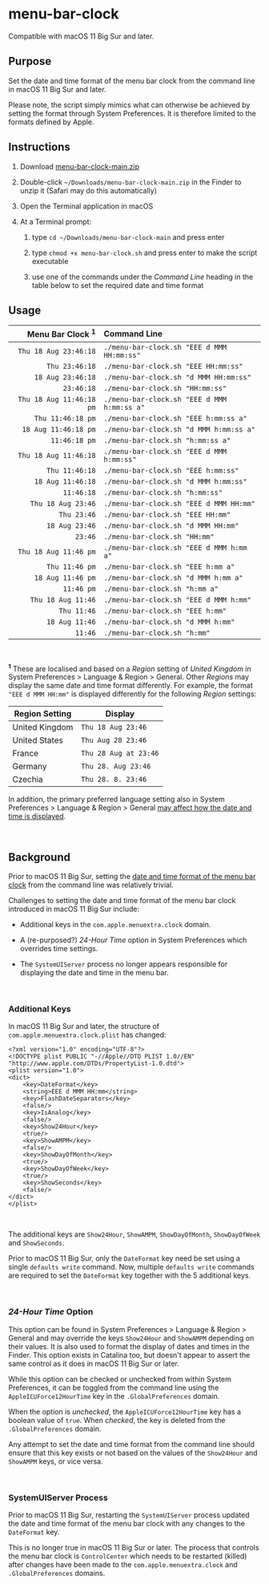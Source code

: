 # menu-bar-clock

Compatible with macOS 11 Big Sur and later.

## Purpose

Set the date and time format of the menu bar clock from the command line in macOS 11 Big Sur and later. 

Please note, the script simply mimics what can otherwise be achieved by setting the format through System Preferences. It is therefore limited to the formats defined by Apple.

## Instructions

1. Download [menu-bar-clock-main.zip](https://github.com/tech-otaku/menu-bar-clock/archive/main.zip) 

1. Double-click `~/Downloads/menu-bar-clock-main.zip` in the Finder to unzip it (Safari may do this automatically)

1. Open the Terminal application in macOS

1. At a Terminal prompt:

    1. type `cd ~/Downloads/menu-bar-clock-main` and press enter

    1. type `chmod +x menu-bar-clock.sh` and press enter to make the script executable

    1. use one of the commands under the *Command Line* heading in the table below to set the required date and time format


## Usage

| Menu Bar Clock <sup>**1**<sup>             | Command Line                               | 
|-------------------------:|:-------------------------------------------|
|    `Thu 18 Aug 23:46:18` | `./menu-bar-clock.sh "EEE d MMM HH:mm:ss"` | 
|           `Thu 23:46:18` | `./menu-bar-clock.sh "EEE HH:mm:ss"`       | 
|        `18 Aug 23:46:18` | `./menu-bar-clock.sh "d MMM HH:mm:ss"`     | 
|               `23:46:18` | `./menu-bar-clock.sh "HH:mm:ss"`           | 
| `Thu 18 Aug 11:46:18 pm` | `./menu-bar-clock.sh "EEE d MMM h:mm:ss a"`| 
|        `Thu 11:46:18 pm` | `./menu-bar-clock.sh "EEE h:mm:ss a"`      | 
|     `18 Aug 11:46:18 pm` | `./menu-bar-clock.sh "d MMM h:mm:ss a"`    | 
|            `11:46:18 pm` | `./menu-bar-clock.sh "h:mm:ss a"`          | 
|    `Thu 18 Aug 11:46:18` | `./menu-bar-clock.sh "EEE d MMM h:mm:ss"`  | 
|           `Thu 11:46:18` | `./menu-bar-clock.sh "EEE h:mm:ss"`        | 
|        `18 Aug 11:46:18` | `./menu-bar-clock.sh "d MMM h:mm:ss"`      | 
|               `11:46:18` | `./menu-bar-clock.sh "h:mm:ss"`            | 
|       `Thu 18 Aug 23:46` | `./menu-bar-clock.sh "EEE d MMM HH:mm"`    | 
|              `Thu 23:46` | `./menu-bar-clock.sh "EEE HH:mm"`          | 
|           `18 Aug 23:46` | `./menu-bar-clock.sh "d MMM HH:mm"`        | 
|                  `23:46` | `./menu-bar-clock.sh "HH:mm"`              | 
|    `Thu 18 Aug 11:46 pm` | `./menu-bar-clock.sh "EEE d MMM h:mm a"`   | 
|           `Thu 11:46 pm` | `./menu-bar-clock.sh "EEE h:mm a"`         | 
|        `18 Aug 11:46 pm` | `./menu-bar-clock.sh "d MMM h:mm a"`       | 
|               `11:46 pm` | `./menu-bar-clock.sh "h:mm a"`             | 
|       `Thu 18 Aug 11:46` | `./menu-bar-clock.sh "EEE d MMM h:mm"`     | 
|              `Thu 11:46` | `./menu-bar-clock.sh "EEE h:mm"`           | 
|           `18 Aug 11:46` | `./menu-bar-clock.sh "d MMM h:mm"`         | 
|                  `11:46` | `./menu-bar-clock.sh "h:mm"`               | 

<br />

<sup>**1**</sup> These are localised and based on a *Region* setting of *United Kingdom* in System Preferences > Language & Region > General. Other *Regions* may display the same date and time format differently. For example, the format `"EEE d MMM HH:mm"` is displayed differently for the following *Region* settings:

| Region Setting | Display               |
|----------------|-----------------------|
| United Kingdom | `Thu 18 Aug 23:46`    |
| United States  | `Thu Aug 28 23:46`    |
| France         | `Thu 28 Aug at 23:46` |
| Germany        | `Thu 28. Aug 23:46`   |
| Czechia        | `Thu 28. 8. 23:46`    |

In addition, the primary preferred language setting also in System Preferences > Language & Region > General [may affect how the date and time is displayed](https://github.com/tech-otaku/menu-bar-clock/issues/8#issuecomment-1019289477).


<br />

## Background

Prior to macOS 11 Big Sur, setting the [date and time format of the menu bar clock](https://www.tech-otaku.com/mac/setting-the-date-and-time-format-for-the-macos-menu-bar-clock-using-terminal/) from the command line was relatively trivial.

Challenges to setting the date and time format of the menu bar clock introduced in macOS 11 Big Sur include:

- Additional keys in the `com.apple.menuextra.clock` domain.

- A (re-purposed?) *24-Hour Time* option in System Preferences which overrides time settings.

- The `SystemUIServer` process no longer appears responsible for displaying the date and time in the menu bar. 

<br />

### Additional Keys

In macOS 11 Big Sur and later, the structure of `com.apple.menuextra.clock.plist` has changed:

```
<?xml version="1.0" encoding="UTF-8"?>
<!DOCTYPE plist PUBLIC "-//Apple//DTD PLIST 1.0//EN" "http://www.apple.com/DTDs/PropertyList-1.0.dtd">
<plist version="1.0">
<dict>
	<key>DateFormat</key>
	<string>EEE d MMM HH:mm</string>
	<key>FlashDateSeparators</key>
	<false/>
	<key>IsAnalog</key>
	<false/>
	<key>Show24Hour</key>
	<true/>
	<key>ShowAMPM</key>
	<false/>
	<key>ShowDayOfMonth</key>
	<true/>
	<key>ShowDayOfWeek</key>
	<true/>
	<key>ShowSeconds</key>
	<false/>
</dict>
</plist>
```

<br />

The additional keys are `Show24Hour`, `ShowAMPM`, `ShowDayOfMonth`, `ShowDayOfWeek` and `ShowSeconds`. 

Prior to macOS 11 Big Sur, only the `DateFormat` key need be set using a single `defaults write` command. Now, multiple `defaults write` commands are required to set the `DateFormat` key together with the 5 additional keys. 

<br />

### *24-Hour Time* Option

This option can be found in System Preferences > Language & Region > General and may override the keys `Show24Hour` and `ShowAMPM` depending on their values. It is also used to format the display of dates and times in the Finder. This option exists in Catalina too, but doesn't appear to assert the same control as it does in macOS 11 Big Sur or later. 

While this option can be checked or unchecked from within System Preferences, it can be toggled from the command line using the `AppleICUForce12HourTime` key in the `.GlobalPreferences` domain.

When the option is *unchecked*, the `AppleICUForce12HourTime` key has a boolean value of `true`. When *checked*, the key is deleted from the `.GlobalPreferences` domain. 

Any attempt to set the date and time format from the command line should ensure that this key exists or not based on the values of the `Show24Hour` and `ShowAMPM` keys, or vice versa.

<br />

### SystemUIServer Process

Prior to macOS 11 Big Sur, restarting the `SystemUIServer` process updated the date and time format of the menu bar clock with any changes to the `DateFormat` key.

This is no longer true in macOS 11 Big Sur or later. The process that controls the menu bar clock is `ControlCenter` which needs to be restarted (killed) after changes have been made to the `com.apple.menuextra.clock` and `.GlobalPreferences` domains.  





